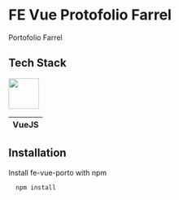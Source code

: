 
# FE Vue Protofolio Farrel

Portofolio Farrel


## Tech Stack

[<img src="https://upload.wikimedia.org/wikipedia/commons/thumb/9/95/Vue.js_Logo_2.svg/512px-Vue.js_Logo_2.svg.png" width="60" height="60" />](https://vuejs.org/)

| VueJS | 
| ----- | 



## Installation

Install fe-vue-porto with npm

```bash
  npm install
```
    